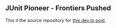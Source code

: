 <!-- markdownlint-disable MD041 -->
## JUnit Pioneer - Frontiers Pushed

This it the source repository for [this dev.to post](https://dev.to/tomerfi/junit-pioneer-frontiers-pushed-3jh7).
